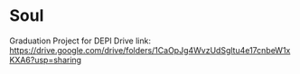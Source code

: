 # Soul
Graduation Project for DEPI
Drive link: https://drive.google.com/drive/folders/1CaOpJg4WvzUdSgltu4e17cnbeW1xKXA6?usp=sharing
